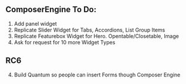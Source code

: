 ComposerEngine To Do:
----------------------
1. Add panel widget
2. Replicate Slider Widget for Tabs, Accordions, List Group Items 
3. Replicate Featurebox Widget for Hero. Opentable/Closetable, Image
4. Ask for request for 10 more Widget Types

RC6
----
4. Build Quantum so people can insert Forms though Composer Engine